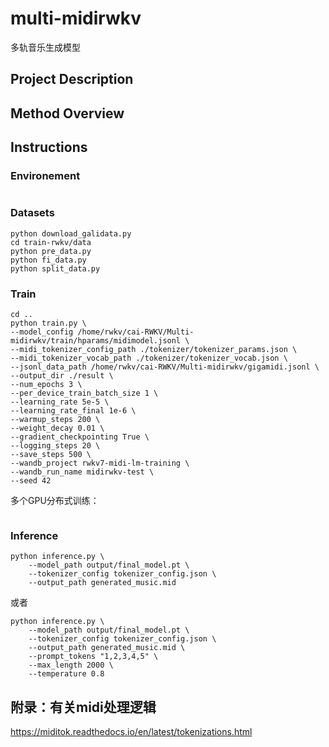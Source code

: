 # multi-midirwkv
多轨音乐生成模型

## Project Description


## Method Overview


## Instructions

### Environement
```

```
### Datasets
```
python download_galidata.py
cd train-rwkv/data
python pre_data.py
python fi_data.py
python split_data.py
```
### Train
```
cd ..
python train.py \
--model_config /home/rwkv/cai-RWKV/Multi-midirwkv/train/hparams/midimodel.jsonl \
--midi_tokenizer_config_path ./tokenizer/tokenizer_params.json \
--midi_tokenizer_vocab_path ./tokenizer/tokenizer_vocab.json \
--jsonl_data_path /home/rwkv/cai-RWKV/Multi-midirwkv/gigamidi.jsonl \
--output_dir ./result \
--num_epochs 3 \
--per_device_train_batch_size 1 \
--learning_rate 5e-5 \
--learning_rate_final 1e-6 \
--warmup_steps 200 \
--weight_decay 0.01 \
--gradient_checkpointing True \
--logging_steps 20 \
--save_steps 500 \
--wandb_project rwkv7-midi-lm-training \
--wandb_run_name midirwkv-test \
--seed 42
```
多个GPU分布式训练：
```

```
### Inference
```
python inference.py \
    --model_path output/final_model.pt \
    --tokenizer_config tokenizer_config.json \
    --output_path generated_music.mid

```
或者
```
python inference.py \
    --model_path output/final_model.pt \
    --tokenizer_config tokenizer_config.json \
    --output_path generated_music.mid \
    --prompt_tokens "1,2,3,4,5" \
    --max_length 2000 \
    --temperature 0.8

```

## 附录：有关midi处理逻辑
https://miditok.readthedocs.io/en/latest/tokenizations.html
